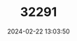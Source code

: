 ---
title: "32291"
category: "Amburana cearensis"
draft: false
date: 2024-02-22 13:03:50
languages:
  Spanish; Castilian: ["Umburana Do Cheiro"]
---